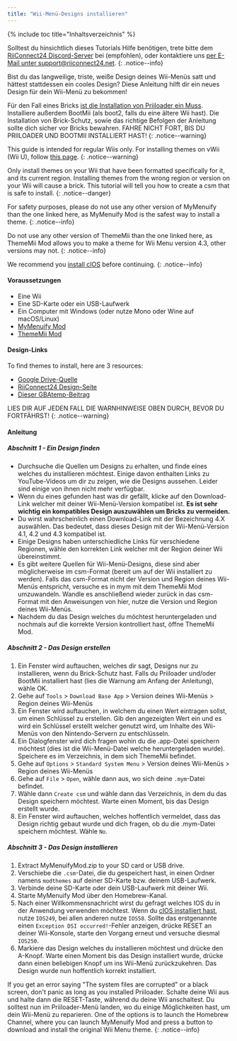 ```yaml
---
title: "Wii-Menü-Designs installieren"
---
```


{% include toc title="Inhaltsverzeichnis" %}

Solltest du hinsichtlich dieses Tutorials Hilfe benötigen, trete bitte dem [RiiConnect24 Discord-Server](https://discord.gg/rc24) bei (empfohlen), oder kontaktiere uns [per E-Mail unter support@riiconnect24.net](mailto:support@riiconnect24.net).
{: .notice--info}

Bist du das langweilige, triste, weiße Design deines Wii-Menüs satt und hättest stattdessen ein cooles Design? Diese Anleitung hilft dir ein neues Design für dein Wii-Menü zu bekommen!

Für den Fall eines Bricks [ist die Installation von Priiloader ein Muss](priiloader). Installiere außerdem BootMii (als boot2, falls du eine ältere Wii hast). Die Installation von Brick-Schutz, sowie das richtige Befolgen der Anleitung sollte dich sicher vor Bricks bewahren. FAHRE NICHT FORT, BIS DU PRIILOADER UND BOOTMII INSTALLIERT HAST!
{: .notice--warning}

This guide is intended for regular Wiis only. For installing themes on vWii (Wii U), follow [this page](themes-vwii).
{: .notice--warning}

Only install themes on your Wii that have been formatted specifically for it, and its current region. Installing themes from the wrong region or version on your Wii will cause a brick. This tutorial will tell you how to create a csm that is safe to install.
{: .notice--danger}

For safety purposes, please do not use any other version of MyMenuify than the one linked here, as MyMenuify Mod is the safest way to install a theme.
{: .notice--info}

Do not use any other version of ThemeMii than the one linked here, as ThemeMii Mod allows you to make a theme for Wii Menu version 4.3, other versions may not.
{: .notice--info}

We recommend you [install cIOS](cios) before continuing.
{: .notice--info}

#### Voraussetzungen

* Eine Wii
* Eine SD-Karte oder ein USB-Laufwerk
* Ein Computer mit Windows (oder nutze Mono oder Wine auf macOS/Linux)
* [MyMenuify Mod](https://hbb1.oscwii.org/hbb/MyMenuifyMod/MyMenuifyMod.zip)
* [ThemeMii Mod](/assets/files/New_ThemeMii_MOD.zip)

#### Design-Links

To find themes to install, here are 3 resources:

* [Google Drive-Quelle](https://drive.google.com/drive/folders/19tyeVQ--bJ0ZUTNg5yvAGvc3G4-euEpm?usp=sharing)
* [RiiConnect24 Design-Seite](https://rc24.xyz/goodies/themes/)
* [Dieser GBAtemp-Beitrag](https://gbatemp.net/threads/wii-theme-team-creations-v2.336596/)

LIES DIR AUF JEDEN FALL DIE WARNHINWEISE OBEN DURCH, BEVOR DU FORTFÄHRST!
{: .notice--warning}

#### Anleitung

##### Abschnitt 1 - Ein Design finden

* Durchsuche die Quellen um Designs zu erhalten, und finde eines welches du installieren möchtest. Einige davon enthalten Links zu YouTube-Videos um dir zu zeigen, wie die Designs aussehen. Leider sind einige von ihnen nicht mehr verfügbar.
* Wenn du eines gefunden hast was dir gefällt, klicke auf den Download-Link welcher mit deiner Wii-Menü-Version kompatibel ist. **Es ist sehr wichtig ein kompatibles Design auszuwählen um Bricks zu vermeiden.**
* Du wirst wahrscheinlich einen Download-Link mit der Bezeichnung 4.X auswählen. Das bedeutet, dass dieses Design mit der Wii-Menü-Version 4.1, 4.2 und 4.3 kompatibel ist.
* Einige Designs haben unterschiedliche Links für verschiedene Regionen, wähle den korrekten Link welcher mit der Region deiner Wii übereinstimmt.
* Es gibt weitere Quellen für Wii-Menü-Designs, diese sind aber möglicherweise im csm-Format (bereit um auf der Wii installiert zu werden). Falls das csm-Format nicht der Version und Region deines Wii-Menüs entspricht, versuche es in mym mit dem ThemeMii Mod umzuwandeln. Wandle es anschließend wieder zurück in das csm-Format mit den Anweisungen von hier, nutze die Version und Region deines Wii-Menüs.
* Nachdem du das Design welches du möchtest heruntergeladen und nochmals auf die korrekte Version kontrolliert hast, öffne ThemeMii Mod.

##### Abschnitt 2 - Das Design erstellen

1. Ein Fenster wird auftauchen, welches dir sagt, Designs nur zu installieren, wenn du Brick-Schutz hast. Falls du Priiloader und/oder BootMii installiert hast (lies die Warnung am Anfang der Anleitung), wähle OK.
2. Gehe auf `Tools` > `Download Base App` > Version deines Wii-Menüs > Region deines Wii-Menüs
3. Ein Fenster wird auftauchen, in welchem du einen Wert eintragen sollst, um einen Schlüssel zu erstellen. Gib den angezeigten Wert ein und es wird ein Schlüssel erstellt welcher genutzt wird, um Inhalte des Wii-Menüs von den Nintendo-Servern zu entschlüsseln.
4. Ein Dialogfenster wird dich fragen wohin du die .app-Datei speichern möchtest (dies ist die Wii-Menü-Datei welche heruntergeladen wurde). Speichere es im Verzeichnis, in dem sich ThemeMii befindet.
5. Gehe auf `Options` > `Standard System Menu` > Version deines Wii-Menüs > Region deines Wii-Menüs
6. Gehe auf `File` > `Open`, wähle dann aus, wo sich deine `.mym`-Datei befindet.
7. Wähle dann `Create csm` und wähle dann das Verzeichnis, in dem du das Design speichern möchtest. Warte einen Moment, bis das Design erstellt wurde.
8. Ein Fenster wird auftauchen, welches hoffentlich vermeldet, dass das Design richtig gebaut wurde und dich fragen, ob du die .mym-Datei speichern möchtest. Wähle `No`.

##### Abschnitt 3 - Das Design installieren

1. Extract MyMenuifyMod.zip to your SD card or USB drive.
2. Verschiebe die `.csm`-Datei, die du gespeichert hast, in einen Ordner namens `modthemes` auf deiner SD-Karte bzw. deinem USB-Laufwerk.
3. Verbinde deine SD-Karte oder dein USB-Laufwerk mit deiner Wii.
4. Starte MyMenuify Mod über den Homebrew-Kanal.
5. Nach einer Willkommensnachricht wirst du gefragt welches IOS du in der Anwendung verwenden möchtest. Wenn du [cIOS installiert hast](cios), nutze `IOS249`, bei allen anderen nutze `IOS58`. Sollte das erstgenannte einen `Exception DSI occurred!`-Fehler anzeigen, drücke RESET an deiner Wii-Konsole, starte den Vorgang erneut und versuche diesmal `IOS250`.
6. Markiere das Design welches du installieren möchtest und drücke den A-Knopf. Warte einen Moment bis das Design installiert wurde, drücke dann einen beliebigen Knopf um ins Wii-Menü zurückzukehren. Das Design wurde nun hoffentlich korrekt installiert.

If you get an error saying "The system files are corrupted" or a black screen, don't panic as long as you installed Priiloader. Schalte deine Wii aus und halte dann die RESET-Taste, während du deine Wii anschaltest. Du solltest nun im Priiloader-Menü landen, wo du einige Möglichkeiten hast, um dein Wii-Menü zu reparieren. One of the options is to launch the Homebrew Channel, where you can launch MyMenuify Mod and press a button to download and install the original Wii Menu theme.
{: .notice--info}
